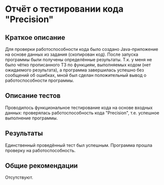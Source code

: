 # Отчёт о тестировании кода "Precision"

## Краткое описание

Для проверки работоспособности кода было создано Java-приложение на основе данных из задания (скопирован код). После запуска программы были получены определённые результаты. Т.к. у меня не было чётко прописанного ТЗ по функциям, выполняемых кодом (нет ожидаемого результата), а программа завершилась успешно без сообщений об ошибках, мной был сделан положительный вывод о работоспособности программы.

## Описание тестов

Проводилось функциональное тестирование кода на основе входных данных: проверялась работоспособность кода "Precision", т.е. успешное выполнение программы.

## Результаты

Единственный проведённый тест был успешным. Программа прошла проверку на работоспособность.

## Общие рекомендации

Отсутствуют.